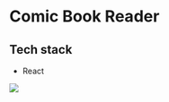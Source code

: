 <h1>Comic Book Reader</h1>

<h2>Tech stack</h2>
<ul>
  <li>React</li>
  </ul>

<img src="https://media.giphy.com/media/2MhP7sohEJxKo2yoz9/giphy.gif"/>
